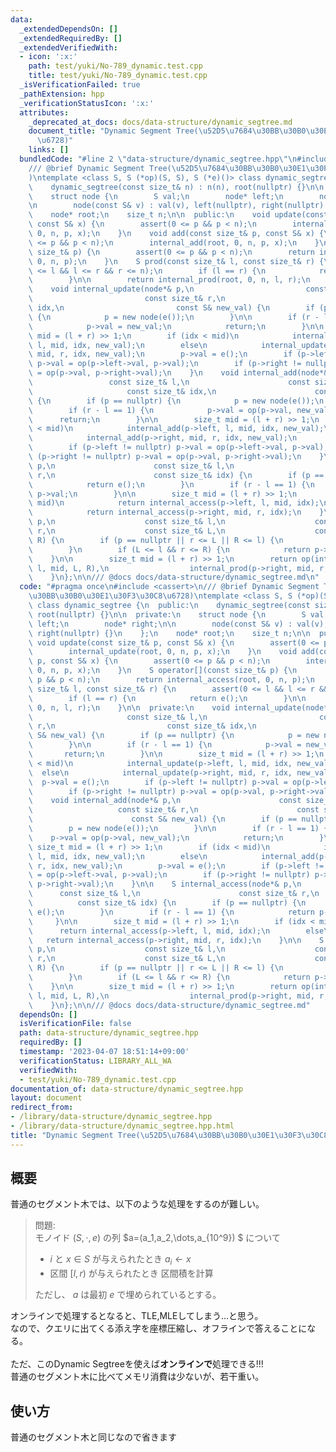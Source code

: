 ```yaml
---
data:
  _extendedDependsOn: []
  _extendedRequiredBy: []
  _extendedVerifiedWith:
  - icon: ':x:'
    path: test/yuki/No-789_dynamic.test.cpp
    title: test/yuki/No-789_dynamic.test.cpp
  _isVerificationFailed: true
  _pathExtension: hpp
  _verificationStatusIcon: ':x:'
  attributes:
    _deprecated_at_docs: docs/data-structure/dynamic_segtree.md
    document_title: "Dynamic Segment Tree(\u52D5\u7684\u30BB\u30B0\u30E1\u30F3\u30C8\
      \u6728)"
    links: []
  bundledCode: "#line 2 \"data-structure/dynamic_segtree.hpp\"\n#include <cassert>\n\
    /// @brief Dynamic Segment Tree(\u52D5\u7684\u30BB\u30B0\u30E1\u30F3\u30C8\u6728\
    )\ntemplate <class S, S (*op)(S, S), S (*e)()> class dynamic_segtree {\n  public:\n\
    \    dynamic_segtree(const size_t& n) : n(n), root(nullptr) {}\n\n  private:\n\
    \    struct node {\n        S val;\n        node* left;\n        node* right;\n\
    \n        node(const S& v) : val(v), left(nullptr), right(nullptr) {}\n    };\n\
    \    node* root;\n    size_t n;\n\n  public:\n    void update(const size_t& p,\
    \ const S& x) {\n        assert(0 <= p && p < n);\n        internal_update(root,\
    \ 0, n, p, x);\n    }\n    void add(const size_t& p, const S& x) {\n        assert(0\
    \ <= p && p < n);\n        internal_add(root, 0, n, p, x);\n    }\n    S operator[](const\
    \ size_t& p) {\n        assert(0 <= p && p < n);\n        return internal_access(root,\
    \ 0, n, p);\n    }\n    S prod(const size_t& l, const size_t& r) {\n        assert(0\
    \ <= l && l <= r && r <= n);\n        if (l == r) {\n            return e();\n\
    \        }\n\n        return internal_prod(root, 0, n, l, r);\n    }\n\n  private:\n\
    \    void internal_update(node*& p,\n                         const size_t& l,\n\
    \                         const size_t& r,\n                         const size_t&\
    \ idx,\n                         const S& new_val) {\n        if (p == nullptr)\
    \ {\n            p = new node(e());\n        }\n\n        if (r - l == 1) {\n\
    \            p->val = new_val;\n            return;\n        }\n\n        size_t\
    \ mid = (l + r) >> 1;\n        if (idx < mid)\n            internal_update(p->left,\
    \ l, mid, idx, new_val);\n        else\n            internal_update(p->right,\
    \ mid, r, idx, new_val);\n        p->val = e();\n        if (p->left != nullptr)\
    \ p->val = op(p->left->val, p->val);\n        if (p->right != nullptr) p->val\
    \ = op(p->val, p->right->val);\n    }\n    void internal_add(node*& p,\n     \
    \                 const size_t& l,\n                      const size_t& r,\n \
    \                     const size_t& idx,\n                      const S& new_val)\
    \ {\n        if (p == nullptr) {\n            p = new node(e());\n        }\n\n\
    \        if (r - l == 1) {\n            p->val = op(p->val, new_val);\n      \
    \      return;\n        }\n\n        size_t mid = (l + r) >> 1;\n        if (idx\
    \ < mid)\n            internal_add(p->left, l, mid, idx, new_val);\n        else\n\
    \            internal_add(p->right, mid, r, idx, new_val);\n        p->val = e();\n\
    \        if (p->left != nullptr) p->val = op(p->left->val, p->val);\n        if\
    \ (p->right != nullptr) p->val = op(p->val, p->right->val);\n    }\n\n    S internal_access(node*&\
    \ p,\n                      const size_t& l,\n                      const size_t&\
    \ r,\n                      const size_t& idx) {\n        if (p == nullptr) {\n\
    \            return e();\n        }\n        if (r - l == 1) {\n            return\
    \ p->val;\n        }\n\n        size_t mid = (l + r) >> 1;\n        if (idx <\
    \ mid)\n            return internal_access(p->left, l, mid, idx);\n        else\n\
    \            return internal_access(p->right, mid, r, idx);\n    }\n\n    S internal_prod(node*&\
    \ p,\n                    const size_t& l,\n                    const size_t&\
    \ r,\n                    const size_t& L,\n                    const size_t&\
    \ R) {\n        if (p == nullptr || r <= L || R <= l) {\n            return e();\n\
    \        }\n        if (L <= l && r <= R) {\n            return p->val;\n    \
    \    }\n\n        size_t mid = (l + r) >> 1;\n        return op(internal_prod(p->left,\
    \ l, mid, L, R),\n                  internal_prod(p->right, mid, r, L, R));\n\
    \    }\n};\n\n/// @docs docs/data-structure/dynamic_segtree.md\n"
  code: "#pragma once\n#include <cassert>\n/// @brief Dynamic Segment Tree(\u52D5\u7684\
    \u30BB\u30B0\u30E1\u30F3\u30C8\u6728)\ntemplate <class S, S (*op)(S, S), S (*e)()>\
    \ class dynamic_segtree {\n  public:\n    dynamic_segtree(const size_t& n) : n(n),\
    \ root(nullptr) {}\n\n  private:\n    struct node {\n        S val;\n        node*\
    \ left;\n        node* right;\n\n        node(const S& v) : val(v), left(nullptr),\
    \ right(nullptr) {}\n    };\n    node* root;\n    size_t n;\n\n  public:\n   \
    \ void update(const size_t& p, const S& x) {\n        assert(0 <= p && p < n);\n\
    \        internal_update(root, 0, n, p, x);\n    }\n    void add(const size_t&\
    \ p, const S& x) {\n        assert(0 <= p && p < n);\n        internal_add(root,\
    \ 0, n, p, x);\n    }\n    S operator[](const size_t& p) {\n        assert(0 <=\
    \ p && p < n);\n        return internal_access(root, 0, n, p);\n    }\n    S prod(const\
    \ size_t& l, const size_t& r) {\n        assert(0 <= l && l <= r && r <= n);\n\
    \        if (l == r) {\n            return e();\n        }\n\n        return internal_prod(root,\
    \ 0, n, l, r);\n    }\n\n  private:\n    void internal_update(node*& p,\n    \
    \                     const size_t& l,\n                         const size_t&\
    \ r,\n                         const size_t& idx,\n                         const\
    \ S& new_val) {\n        if (p == nullptr) {\n            p = new node(e());\n\
    \        }\n\n        if (r - l == 1) {\n            p->val = new_val;\n     \
    \       return;\n        }\n\n        size_t mid = (l + r) >> 1;\n        if (idx\
    \ < mid)\n            internal_update(p->left, l, mid, idx, new_val);\n      \
    \  else\n            internal_update(p->right, mid, r, idx, new_val);\n      \
    \  p->val = e();\n        if (p->left != nullptr) p->val = op(p->left->val, p->val);\n\
    \        if (p->right != nullptr) p->val = op(p->val, p->right->val);\n    }\n\
    \    void internal_add(node*& p,\n                      const size_t& l,\n   \
    \                   const size_t& r,\n                      const size_t& idx,\n\
    \                      const S& new_val) {\n        if (p == nullptr) {\n    \
    \        p = new node(e());\n        }\n\n        if (r - l == 1) {\n        \
    \    p->val = op(p->val, new_val);\n            return;\n        }\n\n       \
    \ size_t mid = (l + r) >> 1;\n        if (idx < mid)\n            internal_add(p->left,\
    \ l, mid, idx, new_val);\n        else\n            internal_add(p->right, mid,\
    \ r, idx, new_val);\n        p->val = e();\n        if (p->left != nullptr) p->val\
    \ = op(p->left->val, p->val);\n        if (p->right != nullptr) p->val = op(p->val,\
    \ p->right->val);\n    }\n\n    S internal_access(node*& p,\n                \
    \      const size_t& l,\n                      const size_t& r,\n            \
    \          const size_t& idx) {\n        if (p == nullptr) {\n            return\
    \ e();\n        }\n        if (r - l == 1) {\n            return p->val;\n   \
    \     }\n\n        size_t mid = (l + r) >> 1;\n        if (idx < mid)\n      \
    \      return internal_access(p->left, l, mid, idx);\n        else\n         \
    \   return internal_access(p->right, mid, r, idx);\n    }\n\n    S internal_prod(node*&\
    \ p,\n                    const size_t& l,\n                    const size_t&\
    \ r,\n                    const size_t& L,\n                    const size_t&\
    \ R) {\n        if (p == nullptr || r <= L || R <= l) {\n            return e();\n\
    \        }\n        if (L <= l && r <= R) {\n            return p->val;\n    \
    \    }\n\n        size_t mid = (l + r) >> 1;\n        return op(internal_prod(p->left,\
    \ l, mid, L, R),\n                  internal_prod(p->right, mid, r, L, R));\n\
    \    }\n};\n\n/// @docs docs/data-structure/dynamic_segtree.md"
  dependsOn: []
  isVerificationFile: false
  path: data-structure/dynamic_segtree.hpp
  requiredBy: []
  timestamp: '2023-04-07 18:51:14+09:00'
  verificationStatus: LIBRARY_ALL_WA
  verifiedWith:
  - test/yuki/No-789_dynamic.test.cpp
documentation_of: data-structure/dynamic_segtree.hpp
layout: document
redirect_from:
- /library/data-structure/dynamic_segtree.hpp
- /library/data-structure/dynamic_segtree.hpp.html
title: "Dynamic Segment Tree(\u52D5\u7684\u30BB\u30B0\u30E1\u30F3\u30C8\u6728)"
---
```

## 概要
普通のセグメント木では、以下のような処理をするのが難しい。

> 問題:\
> モノイド $(S,\cdot,e)$ の列 $a=(a_1,a_2,\dots,a_{10^9}) $ について
>    - $i$ と $x\in S$ が与えられたとき $a_i\leftarrow x$
>    - 区間 $[l,r)$ が与えられたとき 区間積を計算
>
> ただし、 $a$ は最初 $e$ で埋められているとする。

オンラインで処理するとなると、TLE,MLEしてしまう...と思う。\
なので、クエリに出てくる添え字を座標圧縮し、オフラインで答えることになる。
\
\
ただ、このDynamic Segtreeを使えば**オンラインで**処理できる!!!
\
普通のセグメント木に比べてメモリ消費は少ないが、若干重い。
## 使い方
普通のセグメント木と同じなので省きます